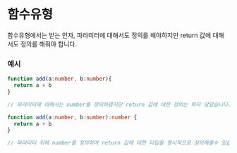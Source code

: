 # 함수유형
함수유형에서는 받는 인자, 파라미터에 대해서도 정의를 해야하지만 return 값에 대해서도 정의를 해줘야 합니다.
### 예시

```typescript
function add(a:number, b:number){
  return a + b
}

// 파라미터에 대해서는 number를 정의하였지만 return 값에 대한 정의는 하지 않았습니다. (추론)

function add(a:number, b:number):number {
  return a + b
}

// 파라미터 뒤에 number를 정의하여 return 값에 대한 타입을 명시적으로 정의해줄수 있습니다.
```